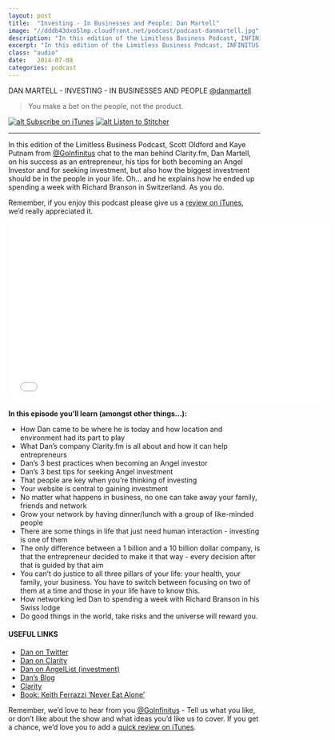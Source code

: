 ```yaml
---
layout: post
title:  "Investing - In Businesses and People: Dan Martell" 
image: "//dddb43dxo5lmp.cloudfront.net/podcast/podcast-danmartell.jpg"
description: "In this edition of the Limitless Business Podcast, INFINITUS chats to the man behind Clarity.fm, Dan Martell, on his success as an entrepreneur, his tips for both becoming an Angel Investor and for seeking investment, but also how the biggest investment should be in the people in your life." 
excerpt: "In this edition of the Limitless Business Podcast, INFINITUS chats to the man behind Clarity.fm, Dan Martell."
class: "audio"
date:   2014-07-08
categories: podcast
---
```


DAN MARTELL - INVESTING - IN BUSINESSES AND PEOPLE [@danmartell](http://twitter.com/danmartell)

>You make a bet on the people, not the product.

[![alt Subscribe on iTunes](//dddb43dxo5lmp.cloudfront.net/podcast/Subscribe_on_iTunes_Badge_US-UK_110x40_0824.png "Subscribe on iTunes")](https://itunes.apple.com/us/podcast/investing-in-business-in-people/id873320660?i=315963682mt=2)
[![alt Listen to Stitcher](//cloudfront.assets.stitcher.com/promo.assets/stitcher-banner-120x90.jpg "Listen to Stitcher")](http://www.stitcher.com/s?eid=34736814)

*****

In this edition of the Limitless Business Podcast, Scott Oldford and Kaye Putnam from [@GoInfinitus](http://twitter.com/goinfinitus) chat to the man behind Clarity.fm, Dan Martell, on his success as an entrepreneur, his tips for both becoming an Angel Investor and for seeking investment, but also how the biggest investment should be in the people in your life. Oh… and he explains how he ended up spending a week with Richard Branson in Switzerland. As you do. 

Remember, if you enjoy this podcast please give us a [review on iTunes](https://itunes.apple.com/us/podcast/limitless-business-podcast/id873320660?mt=2), we’d really appreciated it.

<iframe style="border: none" src="//html5-player.libsyn.com/embed/episode/id/2931477/height/360/width/640/theme/legacy/direction/no/autoplay/no/autonext/no/thumbnail/yes/preload/no/no_addthis/no/" height="360" width="640" scrolling="no"  allowfullscreen webkitallowfullscreen mozallowfullscreen oallowfullscreen msallowfullscreen></iframe>


**In this episode you’ll learn (amongst other things…):**
  
- How Dan came to be where he is today and how location and environment had its part to play
- What Dan’s company Clarity.fm is all about and how it can help entrepreneurs
- Dan’s 3 best practices when becoming an Angel investor
- Dan’s 3 best tips for seeking Angel investment
- That people are key when you’re thinking of investing
- Your website is central to gaining investment
- No matter what happens in business, no one can take away your family, friends and network
- Grow your network by having dinner/lunch with a group of like-minded people
- There are some things in life that just need human interaction - investing is one of them
- The only difference between a 1 billion and a 10 billion dollar company, is that the entrepreneur decided to make it that way - every decision after that is guided by that aim
- You can’t do justice to all three pillars of your life: your health, your family, your business. You have to switch between focusing on two of them at a time and those in your life have to know this.
- How networking led Dan to spending a week with Richard Branson in his Swiss lodge
- Do good things in the world, take risks and the universe will reward you.


#### USEFUL LINKS
- [Dan on Twitter](http://www.twitter.com/DanMartell)
- [Dan on Clarity](http://www.Clarity.Fm/DanMartell)
- [Dan on AngelList (investment)](https://angel.co/danmartell)
- [Dan’s Blog](http://www.danmartell.com)
- [Clarity](http://www.clarity.fm)
- [Book: Keith Ferrazzi ‘Never Eat Alone’](http://keithferrazzi.com/products/never-eat-alone)
 
Remember, we’d love to hear from you [@GoInfinitus](http://twitter.com/goinfinitus) - Tell us what you like, or don’t like about the show and what ideas you’d like us to cover. If you get a chance, we’d love you to add a [quick review on iTunes](https://itunes.apple.com/us/podcast/limitless-business-podcast/id873320660?mt=2).